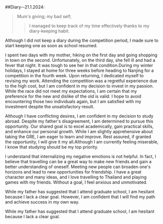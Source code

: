 ##Diary--21.1.2024:
>Mum's giving; my bad self;
>> I managed to keep track of my time effectively thanks to my diary-keeping habit.  

 

Although I did not keep a diary during the competition period, I made sure to start keeping one as soon as school resumed. 

I spent two days with my mother, hiking on the first day and going shopping in town on the second. Unfortunately, on the third day, she fell ill and had a fever that night.   It was tough to see her in that condition.During my winter holidays, I stayed at home for three weeks before heading to Nanjing for a competition in the fourth week. Upon returning, I dedicated myself to revising my work. Attending the competition was a regretful experience due to the high cost, but I am confident in my decision to invest in my passion. While the race did not meet my expectations, I am certain that my preference for the new and dislike of the old is valid. I hope to avoid encountering those two individuals again, but I am satisfied with my investment despite the unsatisfactory result. 

Although I have conflicting desires, I am confident in my decision to study abroad. Despite my father's disagreement, I am determined to pursue this opportunity. Our shared goal is to excel academically, gain practical skills, and enhance our personal growth. While I am slightly apprehensive about taking the GRE, I am eager to learn and improve.   Rest assured, if granted the opportunity, I will give it my all.Although I am currently feeling miserable, I know that studying should be my top priority. 

I understand that internalizing my negative emotions is not helpful. In fact, I believe that travelling can be a great way to make new friends and gain a better understanding of oneself. Meeting new people can broaden one's horizons and lead to new opportunities for friendship. I have a great character and many ideas, and I love travelling to Thailand and playing games with my friends. Without a goal, I feel anxious and unmotivated. 

While my father has suggested that I attend graduate school, I am hesitant because I lack a clear goal. However, I am confident that I will find my path and achieve success in my own way. 

While my father has suggested that I attend graduate school, I am hesitant because I lack a clear goal.
